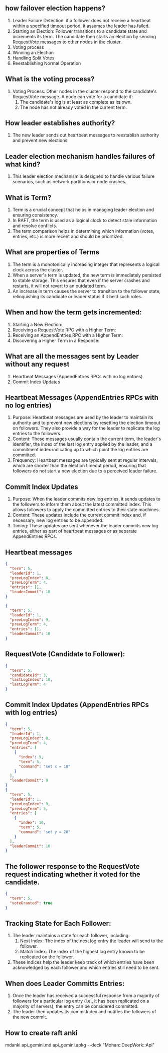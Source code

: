 ## how failover election happens?
1. Leader Failure Detection:  if a follower does not receive a heartbeat within a specified timeout period, it assumes the leader has failed.
2. Starting an Election: Follower transitions to a candidate state and increments its term. The candidate then starts an election by sending RequestVote messages to other nodes in the cluster.
3. Voting process
4. Winning an Election
5. Handling Split Votes
6. Reestablishing Normal Operation


## What is the voting process?
1. Voting Process: Other nodes in the cluster respond to the candidate's RequestVote message. A node can vote for a candidate if:
    1. The candidate's log is at least as complete as its own.
    1. The node has not already voted in the current term.

## How leader establishes authority?
1. The new leader sends out heartbeat messages to reestablish authority and prevent new elections.

## Leader election mechanism handles failures of what kind?
1. This leader election mechanism is designed to handle various failure scenarios, such as network partitions or node crashes.

## What is Term?
1. Term is a crucial concept that helps in managing leader election and ensuring consistency. 
1. In RAFT, the term is used as a logical clock to detect stale information and resolve conflicts. 
1. The term comparison helps in determining which information (votes, entries, etc.) is more recent and should be prioritized.

## What are properties of Terms
1. The term is a monotonically increasing integer that represents a logical clock across the cluster. 
1. When a server's term is updated, the new term is immediately persisted to stable storage. This ensures that even if the server crashes and restarts, it will not revert to an outdated term.
1. An increase in term causes the server to transition to the follower state, relinquishing its candidate or leader status if it held such roles.

## When and how the term gets incremented:
1. Starting a New Election:
1. Receiving a RequestVote RPC with a Higher Term:
1. Receiving an AppendEntries RPC with a Higher Term:
1. Discovering a Higher Term in a Response:


## What are all the messages sent by Leader without any request
1. Heartbeat Messages (AppendEntries RPCs with no log entries)
2. Commit Index Updates

## Heartbeat Messages (AppendEntries RPCs with no log entries)
1. Purpose: Heartbeat messages are used by the leader to maintain its authority and to prevent new elections by resetting the election timeout on followers. They also provide a way for the leader to replicate the log entries to the followers.
1. Content: These messages usually contain the current term, the leader's identifier, the index of the last log entry applied by the leader, and a commitment index indicating up to which point the log entries are committed.
1. Frequency: Heartbeat messages are typically sent at regular intervals, which are shorter than the election timeout period, ensuring that followers do not start a new election due to a perceived leader failure.

## Commit Index Updates
1. Purpose: When the leader commits new log entries, it sends updates to the followers to inform them about the latest committed index. This allows followers to apply the committed entries to their state machines.
1. Content: These updates include the current commit index and, if necessary, new log entries to be appended.
1. Timing: These updates are sent whenever the leader commits new log entries, either as part of heartbeat messages or as separate AppendEntries RPCs.


## Heartbeat messages

```json
{
  "term": 5,
  "leaderId": 1,
  "prevLogIndex": 8,
  "prevLogTerm": 4,
  "entries": [],
  "leaderCommit": 10
}

{
  "term": 5,
  "leaderId": 1,
  "prevLogIndex": 9,
  "prevLogTerm": 4,
  "entries": [],
  "leaderCommit": 10
}
```

## RequestVote (Candidate to Follower):

```json
{
  "term": 5,
  "candidateId": 3,
  "lastLogIndex": 10,
  "lastLogTerm": 4
}
```

## Commit Index Updates (AppendEntries RPCs with log entries)

```json
{
  "term": 5,
  "leaderId": 1,
  "prevLogIndex": 8,
  "prevLogTerm": 4,
  "entries": [
    {
      "index": 9,
      "term": 5,
      "command": "set x = 10"
    }
  ],
  "leaderCommit": 9
}
{
  "term": 5,
  "leaderId": 1,
  "prevLogIndex": 9,
  "prevLogTerm": 5,
  "entries": [
    {
      "index": 10,
      "term": 5,
      "command": "set y = 20"
    }
  ],
  "leaderCommit": 10
}
```

## The follower response to the RequestVote request indicating whether it voted for the candidate.
```json
{
  "term": 5,
  "voteGranted": true
}
```

## Tracking State for Each Follower:

1. The leader maintains a state for each follower, including:
    1. Next Index: The index of the next log entry the leader will send to the follower.
    1. Match Index: The index of the highest log entry known to be replicated on the follower.
1. These indices help the leader keep track of which entries have been acknowledged by each follower and which entries still need to be sent.    

## When does Leader Committs Entries:
1. Once the leader has received a successful response from a majority of followers for a particular log entry (i.e., it has been replicated on a majority of servers), the entry can be considered committed. 
1. The leader then updates its commitIndex and notifies the followers of the new commit.

## How to create raft anki
mdanki api_gemini.md api_gemini.apkg --deck "Mohan::DeepWork::Api"